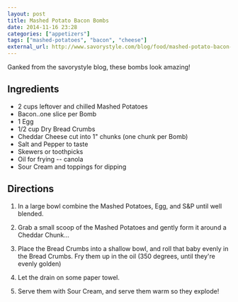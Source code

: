 ```yaml
---
layout: post
title: Mashed Potato Bacon Bombs
date: 2014-11-16 23:28
categories: ["appetizers"]
tags: ["mashed-potatoes", "bacon", "cheese"]
external_url: http://www.savorystyle.com/blog/food/mashed-potato-bacon-bombs
---
```

Ganked from the savorystyle blog, these bombs look amazing!

## Ingredients

* 2 cups leftover and chilled Mashed Potatoes
* Bacon..one slice per Bomb
* 1 Egg
* 1/2 cup Dry Bread Crumbs
* Cheddar Cheese cut into 1" chunks (one chunk per Bomb)
* Salt and Pepper to taste
* Skewers or toothpicks
* Oil for frying -- canola
* Sour Cream and toppings for dipping


## Directions

1. In a large bowl combine the Mashed Potatoes, Egg, and S&P until well blended.

2. Grab a small scoop of the Mashed Potatoes and gently form it around a Cheddar Chunk…

3. Place the Bread Crumbs into a shallow bowl, and roll that baby evenly in the Bread Crumbs. Fry them up in the oil (350 degrees, until they're evenly golden)

4. Let the drain on some paper towel.

5. Serve them with Sour Cream, and serve them warm so they explode!

